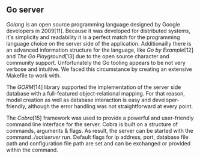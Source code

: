 ## Go server

*Golang* is an open source programming language designed by Google developers in 2009[11].
Because it was developed for distributed systems, it's simplicity and readability
it is a perfect match for the programming language choice on the server side of the application.
Additionailly there is an advanced information structure for the language, like *Go by 
Example*[12] and *The Go Playground*[13] due to the open source character and community support.
Unfortunately the Go tooling appears to be not very verbose and intuitive.
We faced this circumstance by creating an extensive Makefile to work with.

The *GORM*[14] library supported the implementation of the server side database with a 
full-featured object-relational mapping. For that reason, model creation as well as database 
interaction is easy and developer-friendly, although the error handling was not straightforward 
at every point.

The *Cobra*[15] framework was used to provide a powerful and user-friendly command line 
interface for the server. Cobra is built on a structure of commands, arguments & flags.
As result, the server can be started with the command *./sotiserver run*. Default flags 
for ip address, port, database file path and configuration file path are set and can be 
exchanged or provided within the command.
